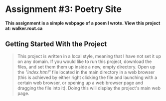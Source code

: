 # Assignment #3: Poetry Site

**This assignment is a simple webpage of a poem I wrote. View this project at: walker.rout.ca**

## Getting Started With the Project

> This project is written in a local style, meaning that I have not set it up on any domain. If you would like to run this project, download the files, and set them them up inside a new, empty directory. Open up the *"index.html"* file located in the main directory in a web browser (this is achieved by either right clicking the file and launching with a certain web browser, or opening up a web browser page and dragging the file into it). Doing this will display the project's main web page.
